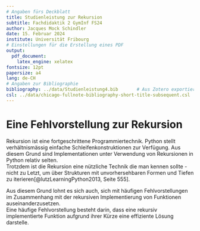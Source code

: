 ```yaml
---
# Angaben fürs Deckblatt
title: Studienleistung zur Rekursion
subtitle: Fachdidaktik 2 GymInf FS24
author: Jacques Mock Schindler
date: 15. Februar 2024
institute: Universität Fribourg
# Einstellungen für die Erstellung eines PDF
output:
  pdf_document:
    latex_engine: xelatex
fontsize: 12pt
papersize: a4
lang: de-CH
# Angaben zur Bibliographie
bibliography: ../data/Studienleistung4.bib       # Aus Zotero exportiertes Datenbankfile
csl: ../data/chicago-fullnote-bibliography-short-title-subsequent.csl       # Darstellung der bibliographischen Angaben
---
```


# Eine Fehlvorstellung zur Rekursion

Rekursion ist eine fortgeschrittene Programmiertechnik. Python stellt
verhältnismässig einfache Schleifenkonstruktionen zur Verfügung. Aus
diesem Grund sind Implementationen unter Verwendung von Rekursionen in
Python relativ selten.  
Trotzdem ist die Rekursion eine nützliche Technik die man kennen sollte
\- nicht zu Letzt, um über Strukturen mit unvorhersehbaren Formen und
Tiefen zu iterieren[@lutzLearningPython2013, Seite 555].

Aus diesem Grund lohnt es sich auch, sich mit häufigen Fehlvorstellungen
im Zusammenhang mit der rekursiven Implementierung von Funktionen
auseinanderzusetzen.  
Eine häufige Fehlvorstellung besteht darin, dass eine rekursiv
implementierte Funktion aufgrund ihrer Kürze eine effiziente Lösung
darstelle. 